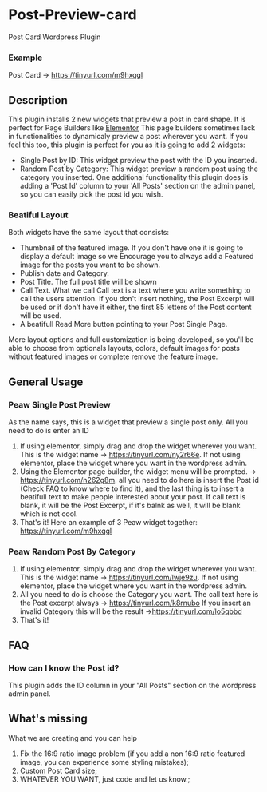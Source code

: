 # Post-Preview-card
Post Card Wordpress Plugin

### Example
Post Card -> https://tinyurl.com/m9hxqgl

## Description

This plugin installs 2 new widgets that preview a post in card shape. It is perfect for Page Builders like [Elementor](https://wordpress.org/plugins/elementor/) 
This page builders sometimes lack in functionalities to dynamicaly preview a post wherever you want. If you feel this too, this plugin is perfect for you as it is going to add 2 widgets:
* Single Post by ID: This widget preview the post with the ID you inserted. 
* Random Post by Category: This widget preview a random post using the category you inserted.
One additional functionality this plugin does is adding a 'Post Id' column to your 'All Posts' section on the admin panel, so you can easily pick the post id you wish. 

### Beatiful Layout
Both widgets have the same layout that consists:
* Thumbnail of the featured image. If you don't have one it is going to display a default image so we Encourage you to always add a Featured image for the posts you want to be shown.
* Publish date and Category.
* Post Title. The full post title will be shown
* Call Text. What we call Call text is a text where you write something to call the users attention. If you don't insert nothing, the Post Excerpt will be used or if don't have it either, the first 85 letters of the Post content will be used.
* A beatifull Read More button pointing to your Post Single Page.

More layout options and full customization is being developed, so you'll be able to choose from optionals layouts, colors, default images for posts without featured images or complete remove the feature image.

## General Usage
 ### Peaw Single Post Preview
  As the name says, this is a widget that preview a single post only. All you need to do is enter an ID
  1. If using elementor, simply drag and drop the widget wherever you want. This is the widget name -> https://tinyurl.com/ny2r66e. If not using elementor, place the widget where you want in the wordpress admin.
  2. Using the Elementor page builder, the widget menu will be prompted. -> https://tinyurl.com/n262g8m.
  all you need to do here is insert the Post id (Check FAQ to know where to find it), and the last thing is to insert a beatifull text to make people interested about your post. If call text is blank, it will be the Post Excerpt, if it's balnk as well, it will be blank which is not cool.
  3. That's it! Here an example of 3 Peaw widget together: https://tinyurl.com/m9hxqgl

### Peaw Random Post By Category
  1. If using elementor, simply drag and drop the widget wherever you want. This is the widget name -> https://tinyurl.com/lwje9zu. If not using elementor, place the widget where you want in the wordpress admin.
  2. All you need to do is choose the Category you want. The call text here is the Post excerpt always -> https://tinyurl.com/k8rnubo
  If you insert an invalid Category this will be the result ->https://tinyurl.com/lo5qbbd
  3. That's it!
  
## FAQ
### How can I know the Post id?
This plugin adds the ID column in your "All Posts" section on the wordpress admin panel.

## What's missing
What we are creating and you can help 
  1. Fix the 16:9 ratio image problem (if you add a non 16:9 ratio featured image, you can experience some styling mistakes); 
  2. Custom Post Card size; 
  3. WHATEVER YOU WANT, just code and let us know.; 